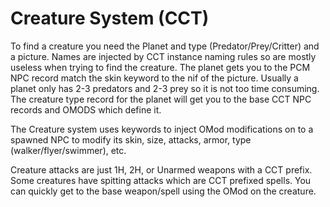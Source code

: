 # Creature System (CCT)

To find a creature you need the Planet and type (Predator/Prey/Critter) and a picture. Names are injected by CCT instance naming rules so are mostly useless when trying to find the creature. The planet gets you to the PCM NPC record match the skin keyword to the nif of the picture. Usually a planet only has 2-3 predators and 2-3 prey so it is not too time consuming. The creature type record for the planet will get you to the base CCT NPC records and OMODS which define it.

The Creature system uses keywords to inject OMod modifications on to a spawned NPC to modify its skin, size, attacks, armor, type (walker/flyer/swimmer), etc.

Creature attacks are just 1H, 2H, or Unarmed weapons with a CCT prefix. Some creatures have spitting attacks which are CCT prefixed spells. You can quickly get to the base weapon/spell using the OMod on the creature.